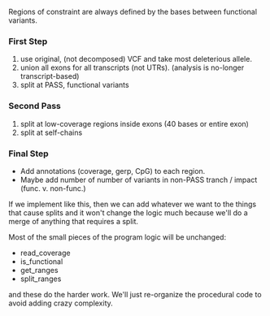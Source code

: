
Regions of constraint are always defined by the bases between
functional variants.

### First Step
1. use original, (not decomposed) VCF and take most deleterious allele.
2. union all exons for all transcripts (not UTRs). (analysis is no-longer transcript-based)
3. split at PASS, functional variants

### Second Pass
1. split at low-coverage regions inside exons (40 bases or entire exon)
2. split at self-chains

### Final Step
+ Add annotations (coverage, gerp, CpG) to each region.
+ Maybe add number of number of variants in non-PASS tranch / impact (func. v. non-func.)

If we implement like this, then we can add whatever we want to the
things that cause splits and it won't change the logic much because
we'll do a merge of anything that requires a split.

Most of the small pieces of the program logic will be unchanged:

+ read_coverage
+ is_functional
+ get_ranges
+ split_ranges

and these do the harder work. We'll just re-organize the procedural code
to avoid adding crazy complexity.
